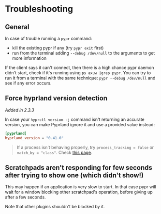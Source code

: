 # Troubleshooting

## General

In case of trouble running a `pypr` command:
- kill the existing pypr if any (try `pypr exit` first)
- run from the terminal adding `--debug /dev/null` to the arguments to get more information

If the client says it can't connect, then there is a high chance pypr daemon didn't start, check if it's running using `ps axuw |grep pypr`. You can try to run it from a terminal with the same technique: `pypr --debug /dev/null` and see if any error occurs.

## Force hyprland version detection

_Added in 2.3.3_

In case your `hyprctl version -j` command isn't returning an accurate version, you can make Pyprland ignore it and use a provided value instead:

```toml
[pyprland]
hyprland_version = "0.41.0"
```

> If a process isn't behaving properly, try `process_tracking = false` or `match_by = "class"`.
> Check [this page](scratchpads_nonstandard).

## Scratchpads aren't responding for few seconds after trying to show one (which didn't show!)

This may happen if an application is very slow to start.
In that case pypr will wait for a window blocking other scratchpad's operation, before giving up after a few seconds.

Note that other plugins shouldn't be blocked by it.
